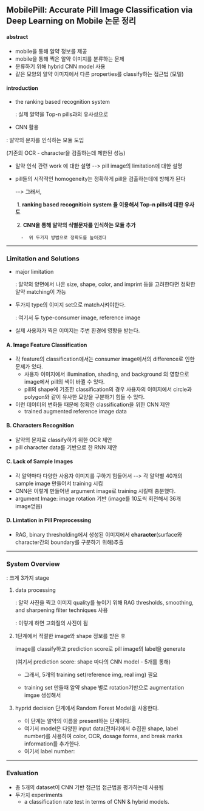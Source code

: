 ## MobilePill: Accurate Pill Image Classification via Deep Learning on Mobile 논문 정리

#### abstract

- mobile을 통해 알약 정보를 제공
- mobile을 통해 찍은 알약 이미지를 분류하는 문제
- 분류하기 위해 hybrid CNN model 사용
- 같은 모양의 알약 이미지에서 다른 properties를 classify하는 접근법 (모델)



#### introduction



- the ranking based recognition system

  : 실제 알약을 Top-n pills과의 유사성으로

-  CNN 활용

  : 알약의 문자를 인식하는 모듈 도입

  (기존의 OCR - character을 검출하는데 제한된 성능)

- 알약 인식 관련 work 에 대한 설명 --> pill image의 limitation에 대한 설명

- pill들의 시작적인 homogeneity는 정확하게 pill을 검출하는데에 방해가 된다

  --> 그래서,

  ​      1. **ranking based recognitioin system 을 이용해서 Top-n pills에 대한 유사도** 

  ​      2. **CNN을 통해 알약의 식별문자를 인식하는 모듈 추가**

        -  위 두가지 방법으로 정확도를 높이겠다



-------------------------------------------------------------------------------

###  Limitation and Solutions

- major limitation

  : 알약의 양면에서 나온 size, shape, color, and imprint 등을 고려한다면 정확한 알약 matching이 가능

- 두가지 type의 이미지 set으로 match시켜야한다.

  : 여기서 두 type-consumer image, reference image

- 실제 사용자가 찍은 이미지는 주변 환경에 영향을 받는다. 



#### A. Image Feature Classification

- 각 feature의 classification에서는 consumer image에서의 difference로 인한 문제가 있다.
  - 사용자 이미지에서 illumination, shading, and background 의 영향으로 image에서 pill의 색이 바뀔 수 있다.
  - pill의 shape에 기초한 classification의 경우 사용자의 이미지에서  circle과 polygon와 같이 유사한 모양을 구분하기 힘들 수 있다.
- 이런 데이터의 변화들 때문에 정확한 classification을 위한 CNN 제안 
  - trained augmented reference image data



#### B. Characters Recognition

- 알약의 문자로 classify하기 위한 OCR 제안
- pill character data를 기반으로 한 RNN 제안



#### C. Lack of Sample Images

- 각 알약마다 다양한 사용자 이미지를 구하기 힘들어서 --> 각 알약별 40개의 sample image 만들어서 training 시킴
- CNN은 이렇게 만들어낸 argument image로 training 시킬때 충분했다.
- argument Image: image rotation 기반 (image를 10도씩 회전해서 36개 image얻음)



#### D. Limtation in Pill Preprocessing

- RAG, binary thresholding에서 생성된 이미지에서 **character**(surface와 character간의 boundary를 구분하기 위해)추출





----------------------------------------



### System Overview

: 크게 3가지 stage

1. data processing

   :  알약 사진을 찍고 이미지 quality를 높이기 위해 RAG thresholds, smoothing, and sharpening filter techniques 사용

   : 이렇게 하면 고화질의 사진이 됨

2. 1단계에서 적절한 image와 shape 정보를 받은 후

   image를 classify하고 prediction score로 pill image의 label을 generate

   (여기서 prediction score: shape 마다의 CNN model - 5개를 통해)

   - 그래서, 5개의 training set(reference img, real img) 필요

   - training set 만들때 알약 shape 별로 rotation기반으로 augmentation imgae 생성해서

3. hyprid decision 단계에서 Random Forest Model을 사용한다.

   - 이 단계는 알약의 이름을 present하는 단계이다.
   - 여기서 model은 다양한 input data(전처리에서 수집한 shape, label number)를 사용하여 color, OCR, dosage forms, and break marks information를 추가한다.
   - 여기서 label number: 



------------------------------------------



### Evaluation

- 총 5개의 dataset이 CNN 기반 접근법 접근법을 평가하는데 사용됨
- 두가지 experiments
  - a classification rate test in terms of CNN & hybrid models.